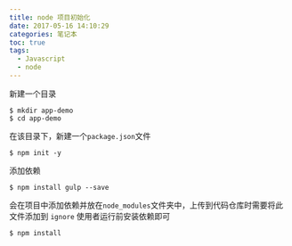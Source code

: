 ```yaml
---
title: node 项目初始化
date: 2017-05-16 14:10:29
categories: 笔记本
toc: true
tags:
  - Javascript
  - node
---
```


新建一个目录
```shell
$ mkdir app-demo
$ cd app-demo
```

在该目录下，新建一个`package.json`文件
```shell
$ npm init -y
```

添加依赖
```shell
$ npm install gulp --save
```

会在项目中添加依赖并放在`node_modules`文件夹中，上传到代码仓库时需要将此文件添加到 `ignore`
使用者运行前安装依赖即可
```shell
$ npm install
```
